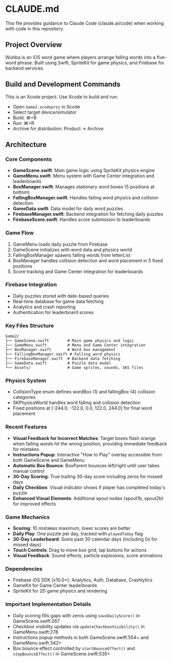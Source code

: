 # CLAUDE.md

This file provides guidance to Claude Code (claude.ai/code) when working with code in this repository.

## Project Overview

Wuhba is an iOS word game where players arrange falling words into a five-word phrase. Built using Swift, SpriteKit for game physics, and Firebase for backend services.

## Build and Development Commands

This is an Xcode project. Use Xcode to build and run:
- Open `Game2.xcodeproj` in Xcode
- Select target device/simulator
- Build: ⌘+B
- Run: ⌘+R
- Archive for distribution: Product → Archive

## Architecture

### Core Components

- **GameScene.swift**: Main game logic using SpriteKit physics engine
- **GameMenu.swift**: Menu system with Game Center integration and leaderboards  
- **BoxManager.swift**: Manages stationary word boxes (5 positions at bottom)
- **FallingBoxManager.swift**: Handles falling word physics and collision detection
- **GameData.swift**: Data model for daily word puzzles
- **FirebaseManager.swift**: Backend integration for fetching daily puzzles
- **FirebaseScore.swift**: Handles score submission to leaderboards

### Game Flow

1. GameMenu loads daily puzzle from Firebase
2. GameScene initializes with word data and physics world
3. FallingBoxManager spawns falling words from letterList
4. BoxManager handles collision detection and word placement in 5 fixed positions
5. Score tracking and Game Center integration for leaderboards

### Firebase Integration

- Daily puzzles stored with date-based queries
- Real-time database for game data fetching
- Analytics and crash reporting
- Authentication for leaderboard scores

### Key Files Structure

```
Game2/
├── GameScene.swift        # Main game physics and logic
├── GameMenu.swift         # Menu and Game Center integration
├── BoxManager.swift       # Word box management
├── FallingBoxManager.swift # Falling word physics
├── FirebaseManager.swift  # Backend data fetching
├── GameData.swift         # Puzzle data model
└── Assets/                # Game sprites, sounds, SKS files
```

### Physics System

- CollisionType enum defines wordBox (1) and fallingBox (4) collision categories
- SKPhysicsWorld handles word falling and collision detection
- Fixed positions at [-244.0, -122.0, 0.0, 122.0, 244.0] for final word placement

### Recent Features

- **Visual Feedback for Incorrect Matches**: Target boxes flash orange when falling words hit the wrong position, providing immediate feedback for mistakes
- **Instructions Popup**: Interactive "How to Play" overlay accessible from both GameScene and GameMenu
- **Automatic Box Bounce**: BoxParent bounces left/right until user takes manual control
- **30-Day Scoring**: True trailing 30-day score including zeros for missed days
- **Daily Checkbox**: Visual indicator shows if player has completed today's puzzle
- **Enhanced Visual Elements**: Additional spout nodes (spout1b, spout2b) for improved effects

### Game Mechanics

- **Scoring**: 10 mistakes maximum, lower scores are better
- **Daily Play**: One puzzle per day, tracked with `playedToday` flag
- **30-Day Leaderboard**: Sums past 30 calendar days (including 0s for missed days)
- **Touch Controls**: Drag to move box grid, tap buttons for actions
- **Visual Feedback**: Sound effects, particle explosions, score animations

### Dependencies

- Firebase iOS SDK (v10.0+): Analytics, Auth, Database, Crashlytics
- GameKit for Game Center leaderboards
- SpriteKit for 2D game physics and rendering

### Important Implementation Details

- Daily scoring fills gaps with zeros using `saveDailyScore()` in GameScene.swift:267
- Checkbox visibility updates via `updateCheckboxVisibility()` in GameMenu.swift:278  
- Instructions popup methods in both GameScene.swift:554+ and GameMenu.swift:342+
- Box bounce effect controlled by `startBounceEffect()` and `stopBounceEffect()` in GameScene.swift:535+